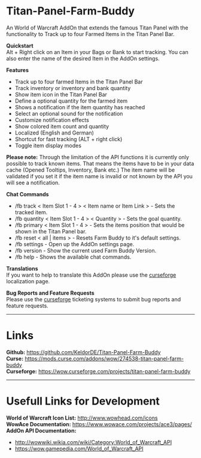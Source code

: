 # Titan-Panel-Farm-Buddy


An World of Warcraft AddOn that extends the famous Titan Panel with the functionality to Track up to four Farmed Items in the Titan Panel Bar.

**Quickstart**  
Alt + Right click on an Item in your Bags or Bank to start tracking.
You can also enter the name of the desired Item in the AddOn settings.

**Features**  
* Track up to four farmed Items in the Titan Panel Bar
* Track inventory or inventory and bank quantity
* Show item icon in the Titan Panel Bar
* Define a optional quantity for the farmed item
* Shows a notification if the item quantity has reached
* Select an optional sound for the notification
* Customize notification effects
* Show colored item count and quantity
* Localized (English and German)
* Shortcut for fast tracking (ALT + right click)
* Toggle item display modes

**Please note:** Through the limitation of the API functions it is currently only possible to track known items. That means the items have to be in your data cache (Opened Tooltips, Inventory, Bank etc.)
The item name will be validated if you set it if the item name is invalid or not known by the API you will see a notification.

**Chat Commands**  
* /fb track < Item Slot 1 - 4 > < Item name or Item Link > - Sets the tracked item.
* /fb quantity < Item Slot 1 - 4 > < Quantity > - Sets the goal quantity.
* /fb primary < Item Slot 1 - 4 > - Sets the items position that would be shown in the Titan Panel bar.
* /fb reset < all | items > - Resets Farm Buddy to it's default settings.
* /fb settings - Open up the AddOn settings page.
* /fb version - Show the current used Farm Buddy Version.
* /fb help - Shows the available chat commands.

**Translations**  
If you want to help to translate this AddOn please use the [curseforge](https://wow.curseforge.com/projects/titan-panel-farm-buddy/localization) localization page.

**Bug Reports and Feature Requests**  
Please use the [curseforge](https://wow.curseforge.com/projects/titan-panel-farm-buddy/issues) ticketing systems to submit bug reports and feature requests.

---
# Links
**Github:** https://github.com/KeldorDE/Titan-Panel-Farm-Buddy  
**Curse:** https://mods.curse.com/addons/wow/274538-titan-panel-farm-buddy  
**Curseforge:** https://wow.curseforge.com/projects/titan-panel-farm-buddy

---
# Usefull Links for Development
**World of Warcraft Icon List:** http://www.wowhead.com/icons  
**WowAce Documentation:** https://www.wowace.com/projects/ace3/pages/
**AddOn API Documentation:**
* http://wowwiki.wikia.com/wiki/Category:World_of_Warcraft_API
* https://wow.gamepedia.com/World_of_Warcraft_API
